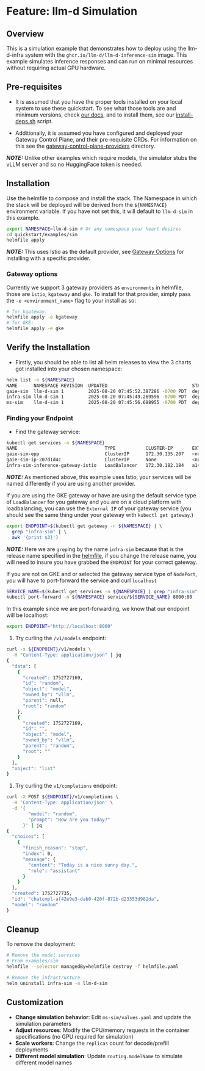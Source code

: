 # Feature: llm-d Simulation

## Overview

This is a simulation example that demonstrates how to deploy using the llm-d-infra system with the `ghcr.io/llm-d/llm-d-inference-sim` image. This example simulates inference responses and can run on minimal resources without requiring actual GPU hardware.

## Pre-requisites

- It is assumed that you have the proper tools installed on your local system to use these quickstart. To see what those tools are and minimum versions, check [our docs](../../dependencies/README.md#required-tools), and to install them, see our [install-deps.sh](../../dependencies/install-deps.sh) script.

- Additionally, it is assumed you have configured and deployed your Gateway Control Plane, and their pre-requisite CRDs. For information on this see the [gateway-control-plane-providers](../../gateway-control-plane-providers/) directory.

**_NOTE:_** Unlike other examples which require models, the simulator stubs the vLLM server and so no HuggingFace token is needed.

## Installation

Use the helmfile to compose and install the stack. The Namespace in which the stack will be deployed will be derived from the `${NAMESPACE}` environment variable. If you have not set this, it will default to `llm-d-sim` in this example.

```bash
export NAMESPACE=llm-d-sim # Or any namespace your heart desires
cd quickstart/examples/sim
helmfile apply
```

**_NOTE:_** This uses Istio as the default provider, see [Gateway Options](./README.md#gateway-options) for installing with a specific provider.

### Gateway options

Currently we support 3 gateway providers as `environments` in helmfile, those are `istio`, `kgateway` and `gke`. To install for that provider, simply pass the `-e <environment_name>` flag to your install as so:

```bash
# for kgateway:
helmfile apply -e kgateway
# for GKE:
helmfile apply -e gke
```

## Verify the Installation

- Firstly, you should be able to list all helm releases to view the 3 charts got installed into your chosen namespace:

```bash
helm list -n ${NAMESPACE}
NAME      NAMESPACE REVISION  UPDATED                               STATUS    CHART                     APP VERSION
gaie-sim  llm-d-sim 1         2025-08-20 07:45:52.387286 -0700 PDT  deployed  inferencepool-v0.5.1      v0.5.1
infra-sim llm-d-sim 1         2025-08-20 07:45:49.269596 -0700 PDT  deployed  llm-d-infra-v1.2.4        v0.2.0
ms-sim    llm-d-sim 1         2025-08-20 07:45:56.698955 -0700 PDT  deployed  llm-d-modelservice-v0.2.7 v0.2.0
```

### Finding your Endpoint

- Find the gateway service:

```bash
kubectl get services -n ${NAMESPACE}
NAME                                TYPE           CLUSTER-IP       EXTERNAL-IP                                                              PORT(S)                        AGE
gaie-sim-epp                        ClusterIP      172.30.135.207   <none>                                                                   9002/TCP,9090/TCP              10m
gaie-sim-ip-207d1d4c                ClusterIP      None             <none>                                                                   54321/TCP                      10m
infra-sim-inference-gateway-istio   LoadBalancer   172.30.182.184   a14d7f1f16a55447e8aae9e7ab268958-112801509.us-east-1.elb.amazonaws.com   15021:30887/TCP,80:31002/TCP   10m
```

**_NOTE:_** As mentioned above, this example uses Istio, your services will be named differently if you are using another provider.

If you are using the GKE gateway or have are using the default service type of `LoadBalancer` for you gateway and you are on a cloud platform with loadbalancing, you can use the `External IP` of your gateway service (you should see the same thing under your gateway with `kubectl get gateway`.)

```bash
export ENDPOINT=$(kubectl get gateway -n ${NAMESPACE} | \
  grep "infra-sim" | \
  awk '{print $3}')
```

**_NOTE:_** Here we are `grep`ing by the name `infra-sim` because that is the release name specified in the [helmfile](./helmfile.yaml.gotmpl#L28), if you change the release name, you will need to insure you have grabbed the `ENDPOINT` for your correct gateway.

If you are not on GKE and or selected the gateway service type of `NodePort`, you will have to port-forward the service and curl `localhost`

```bash
SERVICE_NAME=$(kubectl get services -n ${NAMESPACE} | grep "infra-sim" | awk '{print $1}' )
kubectl port-forward -n ${NAMESPACE} service/${SERVICE_NAME} 8000:80
```

In this example since we are port-forwarding, we know that our endpoint will be localhost:

```bash
export ENDPOINT="http://localhost:8000"
```

1. Try curling the `/v1/models` endpoint:

```bash
curl -s ${ENDPOINT}/v1/models \
  -H "Content-Type: application/json" | jq
{
  "data": [
    {
      "created": 1752727169,
      "id": "random",
      "object": "model",
      "owned_by": "vllm",
      "parent": null,
      "root": "random"
    },
    {
      "created": 1752727169,
      "id": "",
      "object": "model",
      "owned_by": "vllm",
      "parent": "random",
      "root": ""
    }
  ],
  "object": "list"
}
```

1. Try curling the `v1/completions` endpoint:

```bash
curl -X POST ${ENDPOINT}/v1/completions \
  -H 'Content-Type: application/json' \
  -d '{
        "model": "random",
        "prompt": "How are you today?"
      }' | jq
{
  "choices": [
    {
      "finish_reason": "stop",
      "index": 0,
      "message": {
        "content": "Today is a nice sunny day.",
        "role": "assistant"
      }
    }
  ],
  "created": 1752727735,
  "id": "chatcmpl-af42e9e3-dab0-420f-872b-d23353d982da",
  "model": "random"
}
```

## Cleanup

To remove the deployment:

```bash
# Remove the model services
# From examples/sim
helmfile --selector managedBy=helmfile destroy -f helmfile.yaml

# Remove the infrastructure
helm uninstall infra-sim -n llm-d-sim
```

## Customization

- **Change simulation behavior**: Edit `ms-sim/values.yaml` and update the simulation parameters
- **Adjust resources**: Modify the CPU/memory requests in the container specifications (no GPU required for simulation)
- **Scale workers**: Change the `replicas` count for decode/prefill deployments
- **Different model simulation**: Update `routing.modelName` to simulate different model names
